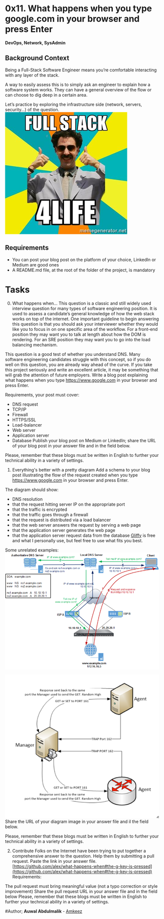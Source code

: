 # 0x11. What happens when you type google.com in your browser and press Enter
**DevOps, Network, SysAdmin**

## Background Context
Being a Full-Stack Software Engineer means you’re comfortable interacting with any layer of the stack.

A way to easily assess this is to simply ask an engineer to explain how a software system works. They can have a general overview of the flow or can choose to dig deep in a certain area.

Let’s practice by exploring the infrastructure side (network, servers, security…) of the question.
![](aJPw3mw.jpg)

## Requirements
* You can post your blog post on the platform of your choice, LinkedIn or Medium are good ones
*  A README.md file, at the root of the folder of the project, is mandatory

# Tasks
0. What happens when...
This question is a classic and still widely used interview question for many types of software engineering position. It is used to assess a candidate’s general knowledge of how the web stack works on top of the internet. One important guideline to begin answering this question is that you should ask your interviewer whether they would like you to focus in on one specific area of the workflow. For a front-end position they may want you to talk at length about how the DOM is rendering. For an SRE position they may want you to go into the load balancing mechanism.

This question is a good test of whether you understand DNS. Many software engineering candidates struggle with this concept, so if you do well on this question, you are already way ahead of the curve. If you take this project seriously and write an excellent article, it may be something that will grab the attention of future employers.
Write a blog post explaining what happens when you type https://www.google.com in your browser and press Enter.

Requirements, your post must cover:

* DNS request
* TCP/IP
* Firewall
* HTTPS/SSL
* Load-balancer
* Web server
* Application server
* Database
Publish your blog post on Medium or LinkedIn; share the URL of your blog post in your answer file and in the field below.

Please, remember that these blogs must be written in English to further your technical ability in a variety of settings.

1. Everything's better with a pretty diagram
Add a schema to your blog post illustrating the flow of the request created when you type https://www.google.com in your browser and press Enter.

The diagram should show:

* DNS resolution
* that the request hitting server IP on the appropriate port
* that the traffic is encrypted
* that the traffic goes through a firewall
* that the request is distributed via a load balancer
* that the web server answers the request by serving a web page
* that the application server generates the web page
* that the application server request data from the database
[Gliffy](https://www.gliffy.com/) is free and what I personally use, but feel free to use what fits you best.

Some unrelated examples:
![](i9ivkdo.png)

![](R8R3sqC.png)
Share the URL of your diagram image in your answer file and il the field below.

Please, remember that these blogs must be written in English to further your technical ability in a variety of settings.

2. Contribute
Folks on the Internet have been trying to put together a comprehensive answer to the question. Help them by submitting a pull request. Paste the link in your answer file.
[https://github.com/alex/what-happens-when#the-g-key-is-pressed](https://github.com/alex/what-happens-when#the-g-key-is-pressed)
Requirements:

The pull request must bring meaningful value (not a typo correction or style improvement)
Share the pull request URL in your answer file and in the field below
Please, remember that these blogs must be written in English to further your technical ability in a variety of settings.

#Author;
**Auwal Abdulmalik** - [Amkeez](https://github.com/Amkeez252?tab=repositories)
